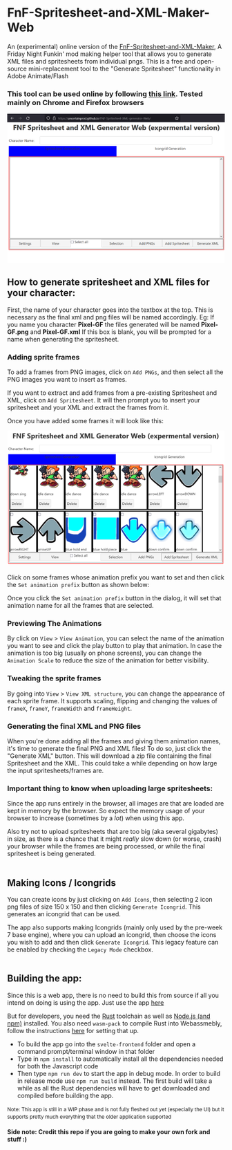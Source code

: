 # FnF-Spritesheet-and-XML-Maker-Web
An (experimental) online version of the [FnF-Spritesheet-and-XML-Maker](https://github.com/UncertainProd/FnF-Spritesheet-and-XML-Maker), A Friday Night Funkin' mod making helper tool that allows you to generate XML files and spritesheets from individual pngs. This is a free and open-source mini-replacement tool to the "Generate Spritesheet" functionality in Adobe Animate/Flash

### This tool can be used online by following [this link](https://uncertainprod.github.io/FNF-Spritesheet-XML-generator-Web). Tested mainly on Chrome and Firefox browsers

![Inital Screen](imgdocs/initScreen.png)

## How to generate spritesheet and XML files for your character:

First, the name of your character goes into the textbox at the top. This is necessary as the final xml and png files will be named accordingly.
Eg: If you name you character <b>Pixel-GF</b> the files generated will be named <b>Pixel-GF.png</b> and <b>Pixel-GF.xml</b>
If this box is blank, you will be prompted for a name when generating the spritesheet.

### Adding sprite frames
To add a frames from PNG images, click on `Add PNGs`, and then select all the PNG images you want to insert as frames. 

If you want to extract and add frames from a pre-existing Spritesheet and XML, click on `Add Spritesheet`. It will then prompt you to insert your spritesheet and your XML and extract the frames from it.

Once you have added some frames it will look like this:

![Added some example frames](imgdocs/addedFrames.png)
<br />
<br />
Click on some frames whose animation prefix you want to set and then click the `Set animation prefix` button as shown below:

<!-- ![Animation prefix button](imgdocs/settingAnimPrefix.png) -->
<!-- ![Setting Animation Prefix](imgdocs/addAnimPrefix.png) -->

Once you click the `Set animation prefix` button in the dialog, it will set that animation name for all the frames that are selected.

### Previewing The Animations
By click on `View` > `View Animation`, you can select the name of the animation you want to see and click the play button to play that animation. In case the animation is too big (usually on phone screens), you can change the `Animation Scale` to reduce the size of the animation for better visibility.
<!-- ![Animation View](imgdocs/animationView.png) -->

### Tweaking the sprite frames
By going into `View` > `View XML structure`, you can change the appearance of each sprite frame. It supports scaling, flipping and changing the values of `frameX`, `frameY`, `frameWidth` and `frameHeight`.

<!-- ![XML Table View](imgdocs/xmlViewTable.png) -->
<!-- ![Frame Preview](imgdocs/xmlViewFrame.png) -->

### Generating the final XML and PNG files
When you're done adding all the frames and giving them animation names, it's time to generate the final PNG and XML files!
To do so, just click the "Generate XML" button. This will download a zip file containing the final Spritesheet and the XML. This could take a while depending on how large the input spritesheets/frames are.
<br />

### Important thing to know when uploading large spritesheets:
Since the app runs entirely in the browser, all images are that are loaded are kept in memory by the browser. So expect the memory usage of your browser to increase (sometimes by a _lot_) when using this app.

Also try not to upload spritesheets that are too big (aka several gigabytes) in size, as there is a chance that it might _really_ slow down (or worse, crash) your browser while the frames are being processed, or while the final spritesheet is being generated.
<br/><br/>


## Making Icons / Icongrids
You can create icons by just clicking on `Add Icons`, then selecting 2 icon png files of size 150 x 150 and then clicking `Generate Icongrid`. This generates an icongrid that can be used.

The app also supports making Icongrids (mainly only used by the pre-week 7 base engine), where you can upload an icongrid, then choose the icons you wish to add and then click `Generate Icongrid`. This legacy feature can be enabled by checking the `Legacy Mode` checkbox.
<br />
<br />

## Building the app:
Since this is a web app, there is no need to build this from source if all you intend on doing is using the app. Just use the app [here](https://uncertainprod.github.io/FNF-Spritesheet-XML-generator-Web)

But for developers, you need the [Rust](https://www.rust-lang.org/tools/install) toolchain as well as [Node.js (and npm)](https://nodejs.org/en/download) installed. You also need `wasm-pack` to compile Rust into Webassmebly, follow the instructions [here](https://rustwasm.github.io/docs/book/game-of-life/setup.html) for setting that up.

- To build the app go into the `svelte-frontend` folder and open a command prompt/terminal window in that folder
- Type in `npm install` to automatically install all the dependencies needed for both the Javascript code
- Then type `npm run dev` to start the app in debug mode. In order to build in release mode use `npm run build` instead. The first build will take a while as all the Rust dependencies will have to get downloaded and compiled before building the app.

<small>Note: This app is still in a WIP phase and is not fully fleshed out yet (especially the UI) but it supports pretty much everything that the older application supported</small>

#### Side note: Credit this repo if you are going to make your own fork and stuff :)